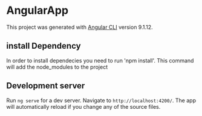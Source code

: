 # AngularApp

This project was generated with [Angular CLI](https://github.com/angular/angular-cli) version 9.1.12.

## install Dependency

In order to install dependecies you need to run 'npm install'. This command will add the node_modules to the project

## Development server

Run `ng serve` for a dev server. Navigate to `http://localhost:4200/`. The app will automatically reload if you change
any of the source files.

